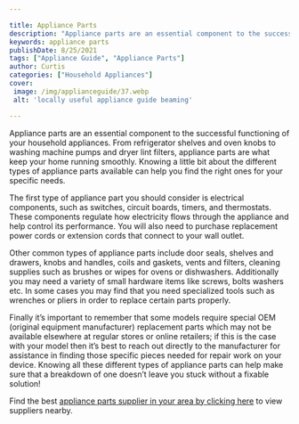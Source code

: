 ```yaml
---

title: Appliance Parts
description: "Appliance parts are an essential component to the successful functioning of your household appliances. From refrigerator shelves a...read now to learn more"
keywords: appliance parts
publishDate: 8/25/2021
tags: ["Appliance Guide", "Appliance Parts"]
author: Curtis
categories: ["Household Appliances"]
cover: 
 image: /img/applianceguide/37.webp
 alt: 'locally useful appliance guide beaming'

---
```


Appliance parts are an essential component to the successful functioning of your household appliances. From refrigerator shelves and oven knobs to washing machine pumps and dryer lint filters, appliance parts are what keep your home running smoothly. Knowing a little bit about the different types of appliance parts available can help you find the right ones for your specific needs. 

The first type of appliance part you should consider is electrical components, such as switches, circuit boards, timers, and thermostats. These components regulate how electricity flows through the appliance and help control its performance. You will also need to purchase replacement power cords or extension cords that connect to your wall outlet. 

Other common types of appliance parts include door seals, shelves and drawers, knobs and handles, coils and gaskets, vents and filters, cleaning supplies such as brushes or wipes for ovens or dishwashers. Additionally you may need a variety of small hardware items like screws, bolts washers etc. In some cases you may find that you need specialized tools such as wrenches or pliers in order to replace certain parts properly. 

Finally it’s important to remember that some models require special OEM (original equipment manufacturer) replacement parts which may not be available elsewhere at regular stores or online retailers; if this is the case with your model then it’s best to reach out directly to the manufacturer for assistance in finding those specific pieces needed for repair work on your device. Knowing all these different types of appliance parts can help make sure that a breakdown of one doesn’t leave you stuck without a fixable solution!

Find the best <a href="/pages/appliance-parts-suppliers/">appliance parts supplier in your area by clicking here</a> to view suppliers nearby.
